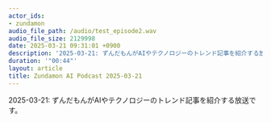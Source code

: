 ```yaml
---
actor_ids:
- zundamon
audio_file_path: /audio/test_episode2.wav
audio_file_size: 2129998
date: 2025-03-21 09:31:01 +0900
description: '2025-03-21: ずんだもんがAIやテクノロジーのトレンド記事を紹介する放送です。'
duration: '"00:44"'
layout: article
title: Zundamon AI Podcast 2025-03-21
---
```


2025-03-21: ずんだもんがAIやテクノロジーのトレンド記事を紹介する放送です。

